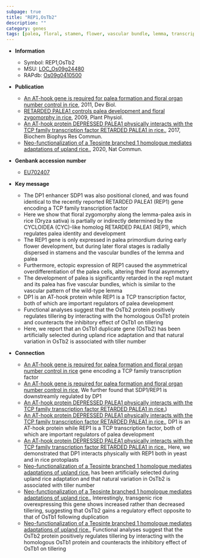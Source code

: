 ```yaml
---
subpage: true
title: "REP1,OsTb2"
description: ""
category: genes
tags: [palea, floral, stamen, flower, vascular bundle, lemma, transcription factor, development, tillering, tiller, tiller number]
---
```


* **Information**  
    + Symbol: REP1,OsTb2  
    + MSU: [LOC_Os09g24480](http://rice.plantbiology.msu.edu/cgi-bin/ORF_infopage.cgi?orf=LOC_Os09g24480)  
    + RAPdb: [Os09g0410500](http://rapdb.dna.affrc.go.jp/viewer/gbrowse_details/irgsp1?name=Os09g0410500)  

* **Publication**  
    + [An AT-hook gene is required for palea formation and floral organ number control in rice](http://www.ncbi.nlm.nih.gov/pubmed?term=An+AT-hook+gene+is+required+for+palea+formation+and+floral+organ+number+control+in+rice%5BTitle%5D), 2011, Dev Biol.
    + [RETARDED PALEA1 controls palea development and floral zygomorphy in rice](http://www.ncbi.nlm.nih.gov/pubmed?term=RETARDED+PALEA1+controls+palea+development+and+floral+zygomorphy+in+rice%5BTitle%5D), 2009, Plant Physiol.
    + [An AT-hook protein DEPRESSED PALEA1 physically interacts with the TCP family transcription factor RETARDED PALEA1 in rice.](http://www.ncbi.nlm.nih.gov/pubmed?term=An+AT-hook+protein+DEPRESSED+PALEA1+physically+interacts+with+the+TCP+family+transcription+factor+RETARDED+PALEA1+in+rice.%5BTitle%5D), 2017, Biochem Biophys Res Commun.
    + [Neo-functionalization of a Teosinte branched 1 homologue mediates adaptations of upland rice.](http://www.ncbi.nlm.nih.gov/pubmed?term=Neo-functionalization+of+a+Teosinte+branched+1+homologue+mediates+adaptations+of+upland+rice.%5BTitle%5D), 2020, Nat Commun.

* **Genbank accession number**  
    + [EU702407](http://www.ncbi.nlm.nih.gov/nuccore/EU702407)

* **Key message**  
    + The DP1 enhancer SDP1 was also positional cloned, and was found identical to the recently reported RETARDED PALEA1 (REP1) gene encoding a TCP family transcription factor
    + Here we show that floral zygomorphy along the lemma-palea axis in rice (Oryza sativa) is partially or indirectly determined by the CYCLOIDEA (CYC)-like homolog RETARDED PALEA1 (REP1), which regulates palea identity and development
    + The REP1 gene is only expressed in palea primordium during early flower development, but during later floral stages is radially dispersed in stamens and the vascular bundles of the lemma and palea
    + Furthermore, ectopic expression of REP1 caused the asymmetrical overdifferentiation of the palea cells, altering their floral asymmetry
    + The development of palea is significantly retarded in the rep1 mutant and its palea has five vascular bundles, which is similar to the vascular pattern of the wild-type lemma
    + DP1 is an AT-hook protein while REP1 is a TCP transcription factor, both of which are important regulators of palea development
    + Functional analyses suggest that the OsTb2 protein positively regulates tillering by interacting with the homologous OsTb1 protein and counteracts the inhibitory effect of OsTb1 on tillering
    + Here, we report that an OsTb1 duplicate gene (OsTb2) has been artificially selected during upland rice adaptation and that natural variation in OsTb2 is associated with tiller number

* **Connection**  
    + [An AT-hook gene is required for palea formation and floral organ number control in rice](REP1) gene encoding a TCP family transcription factor
    + [An AT-hook gene is required for palea formation and floral organ number control in rice](http://www.ncbi.nlm.nih.gov/pubmed?term=An+AT-hook+gene+is+required+for+palea+formation+and+floral+organ+number+control+in+rice%5BTitle%5D), We further found that SDP1/REP1 is downstreamly regulated by DP1
    + [An AT-hook protein DEPRESSED PALEA1 physically interacts with the TCP family transcription factor RETARDED PALEA1 in rice.](REP1))
    + [An AT-hook protein DEPRESSED PALEA1 physically interacts with the TCP family transcription factor RETARDED PALEA1 in rice.](http://www.ncbi.nlm.nih.gov/pubmed?term=An+AT-hook+protein+DEPRESSED+PALEA1+physically+interacts+with+the+TCP+family+transcription+factor+RETARDED+PALEA1+in+rice.%5BTitle%5D),  DP1 is an AT-hook protein while REP1 is a TCP transcription factor, both of which are important regulators of palea development
    + [An AT-hook protein DEPRESSED PALEA1 physically interacts with the TCP family transcription factor RETARDED PALEA1 in rice.](http://www.ncbi.nlm.nih.gov/pubmed?term=An+AT-hook+protein+DEPRESSED+PALEA1+physically+interacts+with+the+TCP+family+transcription+factor+RETARDED+PALEA1+in+rice.%5BTitle%5D),  Here, we demonstrated that DP1 interacts physically with REP1 both in yeast and in rice protoplasts
    + [Neo-functionalization of a Teosinte branched 1 homologue mediates adaptations of upland rice.](OsTb2) has been artificially selected during upland rice adaptation and that natural variation in OsTb2 is associated with tiller number
    + [Neo-functionalization of a Teosinte branched 1 homologue mediates adaptations of upland rice.](http://www.ncbi.nlm.nih.gov/pubmed?term=Neo-functionalization+of+a+Teosinte+branched+1+homologue+mediates+adaptations+of+upland+rice.%5BTitle%5D),  Interestingly, transgenic rice overexpressing this gene shows increased rather than decreased tillering, suggesting that OsTb2 gains a regulatory effect opposite to that of OsTb1 following duplication
    + [Neo-functionalization of a Teosinte branched 1 homologue mediates adaptations of upland rice.](http://www.ncbi.nlm.nih.gov/pubmed?term=Neo-functionalization+of+a+Teosinte+branched+1+homologue+mediates+adaptations+of+upland+rice.%5BTitle%5D),  Functional analyses suggest that the OsTb2 protein positively regulates tillering by interacting with the homologous OsTb1 protein and counteracts the inhibitory effect of OsTb1 on tillering




